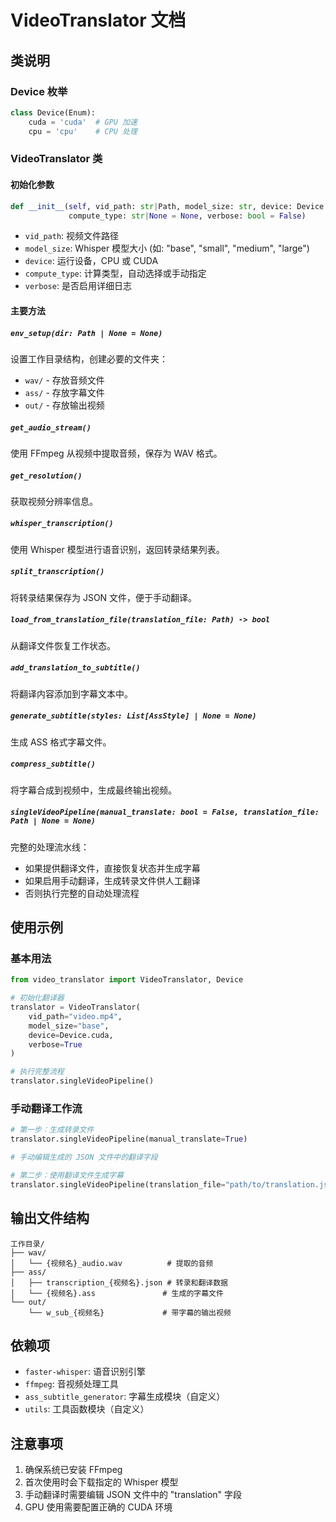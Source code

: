 # VideoTranslator 文档

## 类说明

### Device 枚举

```python
class Device(Enum):
    cuda = 'cuda'  # GPU 加速
    cpu = 'cpu'    # CPU 处理
```

### VideoTranslator 类

#### 初始化参数

```python
def __init__(self, vid_path: str|Path, model_size: str, device: Device = Device.cpu, 
             compute_type: str|None = None, verbose: bool = False)
```

- `vid_path`: 视频文件路径
- `model_size`: Whisper 模型大小 (如: "base", "small", "medium", "large")
- `device`: 运行设备，CPU 或 CUDA
- `compute_type`: 计算类型，自动选择或手动指定
- `verbose`: 是否启用详细日志

#### 主要方法

##### `env_setup(dir: Path | None = None)`

设置工作目录结构，创建必要的文件夹：

- `wav/` - 存放音频文件
- `ass/` - 存放字幕文件  
- `out/` - 存放输出视频

##### `get_audio_stream()`

使用 FFmpeg 从视频中提取音频，保存为 WAV 格式。

##### `get_resolution()`

获取视频分辨率信息。

##### `whisper_transcription()`

使用 Whisper 模型进行语音识别，返回转录结果列表。

##### `split_transcription()`

将转录结果保存为 JSON 文件，便于手动翻译。

##### `load_from_translation_file(translation_file: Path) -> bool`

从翻译文件恢复工作状态。

##### `add_translation_to_subtitle()`

将翻译内容添加到字幕文本中。

##### `generate_subtitle(styles: List[AssStyle] | None = None)`

生成 ASS 格式字幕文件。

##### `compress_subtitle()`

将字幕合成到视频中，生成最终输出视频。

##### `singleVideoPipeline(manual_translate: bool = False, translation_file: Path | None = None)`

完整的处理流水线：

- 如果提供翻译文件，直接恢复状态并生成字幕
- 如果启用手动翻译，生成转录文件供人工翻译
- 否则执行完整的自动处理流程

## 使用示例

### 基本用法

```python
from video_translator import VideoTranslator, Device

# 初始化翻译器
translator = VideoTranslator(
    vid_path="video.mp4",
    model_size="base",
    device=Device.cuda,
    verbose=True
)

# 执行完整流程
translator.singleVideoPipeline()
```

### 手动翻译工作流

```python
# 第一步：生成转录文件
translator.singleVideoPipeline(manual_translate=True)

# 手动编辑生成的 JSON 文件中的翻译字段

# 第二步：使用翻译文件生成字幕
translator.singleVideoPipeline(translation_file="path/to/translation.json")
```

## 输出文件结构

```
工作目录/
├── wav/
│   └── {视频名}_audio.wav          # 提取的音频
├── ass/
│   ├── transcription_{视频名}.json # 转录和翻译数据
│   └── {视频名}.ass               # 生成的字幕文件
└── out/
    └── w_sub_{视频名}             # 带字幕的输出视频
```

## 依赖项

- `faster-whisper`: 语音识别引擎
- `ffmpeg`: 音视频处理工具
- `ass_subtitle_generator`: 字幕生成模块（自定义）
- `utils`: 工具函数模块（自定义）

## 注意事项

1. 确保系统已安装 FFmpeg
2. 首次使用时会下载指定的 Whisper 模型
3. 手动翻译时需要编辑 JSON 文件中的 "translation" 字段
4. GPU 使用需要配置正确的 CUDA 环境
